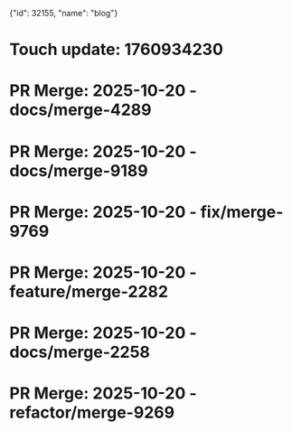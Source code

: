{"id": 32155, "name": "blog"}

# Touch update: 1760934230

# PR Merge: 2025-10-20 - docs/merge-4289

# PR Merge: 2025-10-20 - docs/merge-9189

# PR Merge: 2025-10-20 - fix/merge-9769

# PR Merge: 2025-10-20 - feature/merge-2282

# PR Merge: 2025-10-20 - docs/merge-2258

# PR Merge: 2025-10-20 - refactor/merge-9269
